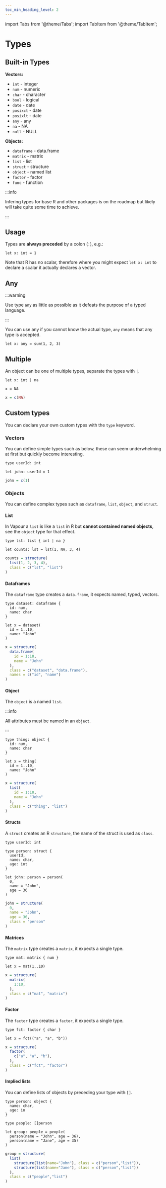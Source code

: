 ```yaml
---
toc_min_heading_level: 2
---
```


import Tabs from '@theme/Tabs';
import TabItem from '@theme/TabItem';

# Types

## Built-in Types

__Vectors:__

- `int` - integer
- `num` - numeric
- `char` - character
- `bool` - logical
- `date` - date 
- `posixct` - date 
- `posixlt` - date 
- `any` - any
- `na` - NA
- `null` - NULL

__Objects:__

- `dataframe` - data.frame
- `matrix` - matrix
- `list` - list
- `struct` - structure
- `object` - named list 
- `factor` - factor
- `func` - function

:::info

Infering types for base R and other packages is on the roadmap but likely
will take quite some time to achieve.

:::

## Usage 

Types are __always preceded__ by a colon (`:`), e.g.: 

```vapour
let x: int = 1
```

Note that R has no scalar, therefore where you might expect `let x: int`
to declare a scalar it actually declares a vector.

## Any

:::warning

Use type `any` as little as possible as it defeats the purpose of 
a typed language.

:::

You can use any if you cannot know the actual type,
`any` means that any type is accepted.

```vapour
let x: any = sum(1, 2, 3)
```

## Multiple  

An object can be one of multiple types, separate the types with `|`.

<Tabs>
<TabItem value="vp" label="Vapour">

```vapour
let x: int | na

x = NA
```

</TabItem>
<TabItem value="r" label="R">

```r
x = c(NA)
```

</TabItem>
</Tabs>

## Custom types

You can declare your own custom types with the `type` keyword.

### Vectors 

You can define simple types such as below, these can seem 
underwhelming at first but quickly become interesting.

<Tabs>
<TabItem value="vp" label="Vapour">

```vapour
type userId: int

let john: userId = 1
```

</TabItem>
<TabItem value="r" label="R">

```r
john = c(1)
```

</TabItem>
</Tabs>

### Objects 

You can define complex types such as `dataframe`, `list`, `object`, and `struct`.

#### List 

In Vapour a `list` is like a `list` in R but __cannot contained named objects,__
see the `object` type for that effect.

<Tabs>
<TabItem value="vp" label="Vapour">

```vapour
type lst: list { int | na }

let counts: lst = lst(1, NA, 3, 4)
```

</TabItem>
<TabItem value="r" label="R">

```r
counts = structure(
  list(1, 2, 3, 4),
  class = c("lst", "list")
)
```

</TabItem>
</Tabs>

#### Dataframes

The `dataframe` type creates a `data.frame`, it expects named, typed,
vectors.

<Tabs>
<TabItem value="vp" label="Vapour">

```vapour
type dataset: dataframe {
  id: num,
  name: char
}

let x = dataset(
  id = 1..10,
  name: "John"
)
```

</TabItem>
<TabItem value="r" label="R">

```r
x = structure(
  data.frame(
    id = 1:10,
    name = "John"
  ),
  class = c("dataset", "data.frame"),
  names = c("id", "name")
)
```

</TabItem>
</Tabs>

#### Object

The `object` is a named `list`.

:::info

All attributes must be named in an `object`.

:::

<Tabs>
<TabItem value="vp" label="Vapour">

```vapour
type thing: object {
  id: num,
  name: char
}

let x = thing(
  id = 1..10,
  name: "John"
)
```

</TabItem>
<TabItem value="r" label="R">

```r
x = structure(
  list(
    id = 1:10,
    name = "John"
  ),
  class = c("thing", "list")
)
```

</TabItem>
</Tabs>

#### Structs

A `struct` creates an R `structure`, the name of the struct is used as `class`.

<Tabs>
<TabItem value="vp" label="Vapour">

```vapour
type userId: int

type person: struct {
  userId,
  name: char,
  age: int
}

let john: person = person(
  0,
  name = "John",
  age = 36
)
```

</TabItem>
<TabItem value="r" label="R">

```r
john = structure(
  0,
  name = "John",
  age = 36,
  class = "person"
)
```

</TabItem>
</Tabs>

#### Matrices

The `matrix` type creates a `matrix`, it expects a single type.

<Tabs>
<TabItem value="vp" label="Vapour">

```vapour
type mat: matrix { num }

let x = mat(1..10)
```

</TabItem>
<TabItem value="r" label="R">

```r
x = structure(
  matrix(
    1:10,
  ),
  class = c("mat", "matrix")
)
```

</TabItem>
</Tabs>

#### Factor 

The `factor` type creates a `factor`, it expects a single type.

<Tabs>
<TabItem value="vp" label="Vapour">

```vapour
type fct: factor { char }

let x = fct(("a", "a", "b"))
```

</TabItem>
<TabItem value="r" label="R">

```r
x = structure(
  factor(
    c("a", "a", "b"),
  ),
  class = c("fct", "factor")
)
```

</TabItem>
</Tabs>

#### Implied lists

You can define lists of objects by preceding your type with `[]`.

<Tabs>
<TabItem value="vp" label="Vapour">

```vapour
type person: object {
  name: char,
  age: in
}

type people: []person

let group: people = people(
  person(name = "John", age = 36),
  person(name = "Jane", age = 35)
)
```

</TabItem>
<TabItem value="r" label="R">

```r
group = structure(
  list(
    structure(list(name="John"), class = c("person","list")), 
    structure(list(name="Jane"), class = c("person","list"))
  ), 
  class = c("people","list")
)
```

</TabItem>
</Tabs>
